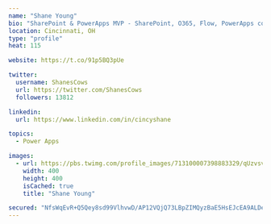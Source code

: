 ```yaml
---
name: "Shane Young"
bio: "SharePoint & PowerApps MVP - SharePoint, O365, Flow, PowerApps consulting? @PowerApps911 | Pure Snark? You found it."
location: Cincinnati, OH
type: "profile"
heat: 115

website: https://t.co/91p5BQ3pUe

twitter:
  username: ShanesCows
  url: https://twitter.com/ShanesCows
  followers: 13812

linkedin:
  url: https://www.linkedin.com/in/cincyshane

topics:
  - Power Apps

images:
  - url: https://pbs.twimg.com/profile_images/713100007398883329/qUzvsvQ3_400x400.jpg
    width: 400
    height: 400
    isCached: true
    title: "Shane Young"

secured: "NfsWqEvR+Q5Qey8sd99VlhvwD/AP12VQjQ73LBpZIMQyzBaE5HsEJcEA9ALDeSODztkwHs3ocgwxcbHDkEcA4iDLZ6JC+xki7qqpXvk9j1WGULhV3IVUclpqOZ7RtojgcdEX+pF+pjuWqT8SQlW7/K8YcPZR1ELWvKJHcaxvXmrVFbfYMJEEEMOU1GHkOMPY0e09oefcaNtB1YYI17vNzOeWlLojrDG2sdNTMkvXqf4fuImFCRK164o9o9v+gjtG9BJIvI/nqUjkbnn2uniecBaCXuOdNoZUAkYRHJ9wlwy6OcZHAprlpdSfhBXx2pHSqfnPhZqfoiaoVh7jWmssN9Wj6tZfXUjw563+CCywv0kO5WBa9m7bzikQ0BBH+C0KR5H1Ds+59f/rmlPe7Gw6yjq8iYjWcjr3W8bPxsZWJvc=;+KzHS50E+ggKK9lZAl501Q=="
---
```


